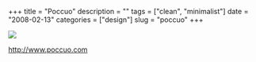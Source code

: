 +++
title = "Poccuo"
description = ""
tags = ["clean", "minimalist"]
date = "2008-02-13"
categories = ["design"]
slug = "poccuo"
+++


 

  <div id="screens-thumbs" class="clearfix">
    <div class="txt-center" id="design-submission"><a href="http://www.poccuo.com/"><img id='bluga-thumbnail-937' class='bluga-thumbnail large' src='http://media.konigi.com/bluga/
wt47f279e276b36_0.jpg'/></a></div>  
  </div>   
<p><a href="http://www.poccuo.com/">http://www.poccuo.com</a></p>




